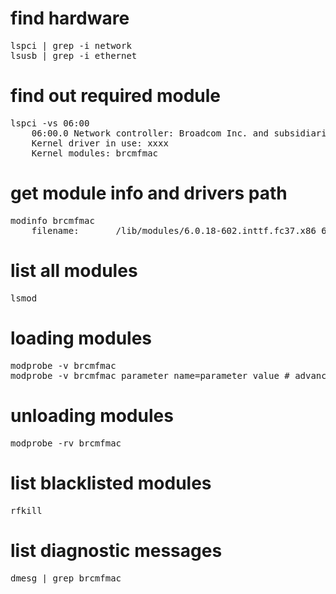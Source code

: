 

#  find hardware  
<pre>
lspci | grep -i network
lsusb | grep -i ethernet
</pre>

# find out required module
<pre>
lspci -vs 06:00
    06:00.0 Network controller: Broadcom Inc. and subsidiaries Device 43c3 (rev 04)
    Kernel driver in use: xxxx
    Kernel modules: brcmfmac
</pre>

# get module info and drivers path
<pre>
modinfo brcmfmac   
    filename:       /lib/modules/6.0.18-602.inttf.fc37.x86_64/kernel/drivers/net/wireless/broadcom/brcm80211/brcmfmac/brcmfmac.ko.xz
</pre>

# list all modules
<pre>
lsmod
</pre>

# loading modules
<pre>
modprobe -v brcmfmac
modprobe -v brcmfmac parameter_name=parameter_value # advanced stuff
</pre>
# unloading modules 
<pre>
modprobe -rv brcmfmac
</pre>

# list blacklisted modules
<pre>
rfkill
</pre>

# list diagnostic messages
<pre>
dmesg | grep brcmfmac
</pre>

